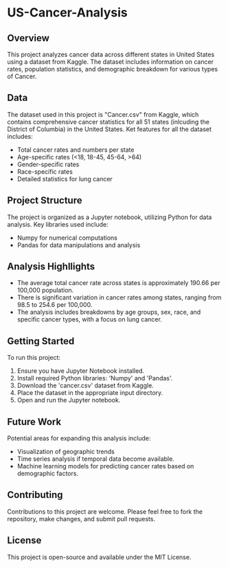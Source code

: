 # US-Cancer-Analysis

## Overview
This project analyzes cancer data across different states in United States using a dataset from Kaggle. The dataset includes information on cancer rates, population statistics, and demographic breakdown for various types of Cancer.

## Data
The dataset used in this project is "Cancer.csv" from Kaggle, which contains comprehensive cancer statistics for all 51 states (inlcuding the District of Columbia) in the United States. Ket features for all the dataset includes:
- Total cancer rates and numbers per state
- Age-specific rates (<18, 18-45, 45-64, >64)
- Gender-specific rates
- Race-specific rates
- Detailed statistics for lung cancer

## Project Structure
The project is organized as a Jupyter notebook, utilizing Python for data analysis. Key libraries used include:
- Numpy for numerical computations
- Pandas for data manipulations and analysis

## Analysis Highllights
- The average total cancer rate across states is approximately 190.66 per 100,000 population.
- There is significant variation in cancer rates among states, ranging from 98.5 to 254.6 per 100,000.
- The analysis includes breakdowns by age groups, sex, race, and specific cancer types, with a focus on lung cancer.

## Getting Started
To run this project:
1. Ensure you have Jupyter Notebook installed.
2. Install required Python libraries: 'Numpy' and 'Pandas'.
3. Download the 'cancer.csv' dataset from Kaggle.
4. Place the dataset in the appropriate input directory.
5. Open and run the Jupyter notebook.

## Future Work
Potential areas for expanding this analysis include:
- Visualization of geographic trends
- Time series analysis if temporal data become available.
- Machine learning models for predicting cancer rates based on demographic factors.

## Contributing 
Contributions to this project are welcome. Please feel free to fork the repository, make changes, and submit pull requests.

## License
This project is open-source and available under the MIT License.
